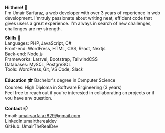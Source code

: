 **Hi there!** 👋<br>
I'm Umair Sarfaraz, a web developer with over 3 years of experience in web development. I'm truly passionate about writing neat, efficient code that gives users a great experience. I'm always in search of new challenges, challenges are my strength.

**Skills** 🚀<br>
Languages: PHP, JavaScript, C#<br>
Front-end: WordPress, HTML, CSS, React, Nextjs<br>
Back-end: Node.js<br>
Frameworks: Laravel, Bootstrap, TailwindCSS<br>
Databases: MySQL, PostgreSQL<br>
Tools: WordPress, Git, VS Code, Slack<br><br>
**Education** 🎓
Bachelor's degree in Computer Science<br>
Courses: High Diploma in Software Engineering (3 years)<br>
Feel free to reach out if you're interested in collaborating on projects or if you have any question.<br><br>
**Contact** 📫<br>
Email: umairsarfaraz829@gmail.com<br>
LinkedIn:umairtherealdev<br>
GitHub: UmairTheRealDev<br>
